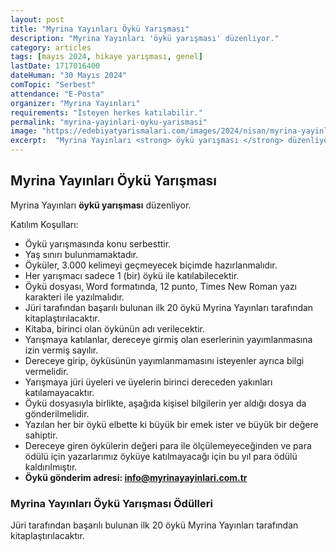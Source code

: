```yaml
---
layout: post
title: "Myrina Yayınları Öykü Yarışması"
description: "Myrina Yayınları 'öykü yarışması' düzenliyor."
category: articles
tags: [mayıs 2024, hikaye yarışması, genel]
lastDate: 1717016400
dateHuman: "30 Mayıs 2024"
comTopic: "Serbest"
attendance: "E-Posta"
organizer: "Myrina Yayınları"
requirements: "İsteyen herkes katılabilir."
permalink: "myrina-yayinlari-oyku-yarismasi"
image: "https://edebiyatyarismalari.com/images/2024/nisan/myrina-yayinlari-oyku-yarismasi.jpg"
excerpt:  "Myrina Yayınları <strong> öykü yarışması </strong> düzenliyor."
---
```


## Myrina Yayınları Öykü Yarışması
Myrina Yayınları **öykü yarışması** düzenliyor.  

Katılım Koşulları:
- Öykü yarışmasında konu serbesttir. 
- Yaş sınırı bulunmamaktadır. 
- Öyküler, 3.000 kelimeyi geçmeyecek biçimde hazırlanmalıdır. 
- Her yarışmacı sadece 1 (bir) öykü ile katılabilecektir. 
- Öykü dosyası, Word formatında, 12 punto, Times New Roman yazı karakteri ile yazılmalıdır.
- Jüri tarafından başarılı bulunan ilk 20 öykü Myrina Yayınları tarafından kitaplaştırılacaktır. 
- Kitaba, birinci olan öykünün adı verilecektir. 
- Yarışmaya katılanlar, dereceye girmiş olan eserlerinin yayımlanmasına izin vermiş sayılır.
- Dereceye girip, öyküsünün yayımlanmamasını isteyenler ayrıca bilgi vermelidir.
- Yarışmaya jüri üyeleri ve üyelerin birinci dereceden yakınları katılamayacaktır. 
- Öykü dosyasıyla birlikte, aşağıda kişisel bilgilerin yer aldığı dosya da gönderilmelidir. 
- Yazılan her bir öykü elbette ki büyük bir emek ister ve büyük bir değere sahiptir.
- Dereceye giren öykülerin değeri para ile ölçülemeyeceğinden ve para ödülü için yazarlarımız öyküye katılmayacağı için bu yıl para ödülü kaldırılmıştır.
- **Öykü gönderim adresi: info@myrinayayinlari.com.tr**


### Myrina Yayınları Öykü Yarışması Ödülleri
Jüri tarafından başarılı bulunan ilk 20 öykü Myrina Yayınları tarafından kitaplaştırılacaktır. 